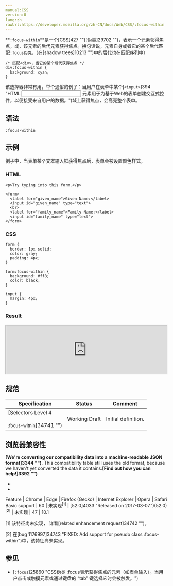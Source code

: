 ```yaml
---
manual:CSS
version:0
lang:zh
rawUrl:https://developer.mozilla.org/zh-CN/docs/Web/CSS/:focus-within
---
```






**`:focus-within`**是一个[CSS]427 "")[伪类]29702 "")，表示一个元素获得焦点，或，该元素的后代元素获得焦点。换句话说，元素自身或者它的某个后代匹配`:focus伪类`。（在[shadow trees]10213 "")中的后代也在匹配序列中）


```
/* 匹配<div>，当它的某个后代获得焦点 */
div:focus-within {
  background: cyan;
}
```


该选择器非常有用，举个通俗的例子：当用户在表单中某个[`<input>`]394 "HTML <input> 元素用于为基于Web的表单创建交互式控件，以便接受来自用户的数据。")域上获得焦点，会高亮整个表单。


## 语法<a name="语法"></a>

```
:focus-within
```

## 示例<a name="示例"></a>


例子中，当表单某个文本输入框获得焦点后，表单会被设置颜色样式。


### HTML<a name="HTML"></a>

```
<p>Try typing into this form.</p>

<form>
  <label for="given_name">Given Name:</label>
  <input id="given_name" type="text">
  <br>
  <label for="family_name">Family Name:</label>
  <input id="family_name" type="text">
</form>
```

### CSS<a name="CSS"></a>

```
form {
  border: 1px solid;
  color: gray;
  padding: 4px;
}

form:focus-within {
  background: #ff8;
  color: black;
}

input {
  margin: 4px;
}
```

### Result<a name="Result"></a>


<iframe src='https://mdn.mozillademos.org/zh-CN/docs/Web/CSS/:focus-within$samples/Example?revision=1348307' width='500' height='150'></iframe>


## 规范<a name="规范"></a>

Specification | Status | Comment 
 ---  |  ---  |  ---  | 
[Selectors Level 4<br></br><small>:focus-within</small>]34741 "") | Working Draft | Initial definition. 


## 浏览器兼容性<a name="浏览器兼容性"></a>


**[We&#39;re converting our compatibility data into a machine-readable JSON format]3344 "")**. This compatibility table still uses the old format, because we haven&#39;t yet converted the data it contains.**[Find out how you can help!]3392 "")**


* 
* 

Feature | Chrome | Edge | Firefox (Gecko) | Internet Explorer | Opera | Safari 
Basic support | 60 | 未实现<sup>[1]</sup> | [52.0]4033 "Released on 2017-03-07.")(52.0)<sup>[2]</sup> | 未实现 | 47 | 10.1 





[1] 该特征尚未实现， 详看[related enhancement request]34742 "")。



[2] 在[bug 1176997]34743 "FIXED: Add support for pseudo class :focus-within")中，该特征尚未实现。


## 参见<a name="参见"></a>

* [`:focus`]25860 "CSS伪类 :focus表示获得焦点的元素（如表单输入）。当用户点击或触摸元素或通过键盘的 “tab” 键选择它时会被触发。")



